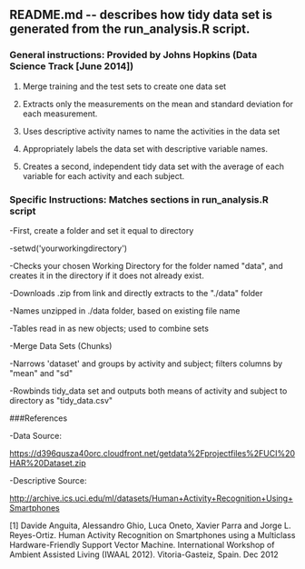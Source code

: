 ## **README.md -- describes how tidy data set is generated from the run_analysis.R script.**

### General instructions: Provided by Johns Hopkins (Data Science Track [June 2014])


1) Merge training and the test sets to create one data set

2) Extracts only the measurements on the mean and standard deviation for each measurement. 

3) Uses descriptive activity names to name the activities in the data set

4) Appropriately labels the data set with descriptive variable names. 

5) Creates a second, independent tidy data set with the average of each variable for each activity and each subject. 


### Specific Instructions: Matches sections in run_analysis.R script


-First, create a folder and set it equal to directory

-setwd('yourworkingdirectory')

-Checks your chosen Working Directory for the folder named "data", and creates it in the directory if it does not already exist.

-Downloads .zip from link and directly extracts to the "./data" folder 
  
-Names unzipped in ./data folder, based on existing file name

-Tables read in as new objects; used to combine sets

-Merge Data Sets (Chunks)

-Narrows 'dataset' and groups by activity and subject; filters columns by "mean" and "sd"

-Rowbinds tidy_data set and outputs both means of activity and subject to directory as "tidy_data.csv"


###References

-Data Source: 

https://d396qusza40orc.cloudfront.net/getdata%2Fprojectfiles%2FUCI%20HAR%20Dataset.zip

-Descriptive Source:

http://archive.ics.uci.edu/ml/datasets/Human+Activity+Recognition+Using+Smartphones



[1] Davide Anguita, Alessandro Ghio, Luca Oneto, Xavier Parra and Jorge L. Reyes-Ortiz. Human Activity Recognition on Smartphones using a Multiclass Hardware-Friendly Support Vector Machine. International Workshop of Ambient Assisted Living (IWAAL 2012). Vitoria-Gasteiz, Spain. Dec 2012

